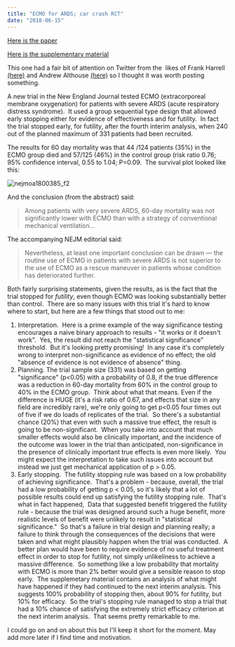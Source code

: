 ```yaml
---
title: "ECMO for ARDS; car crash RCT"
date: "2018-06-15"
---
```


[Here is the paper](https://www.nejm.org/doi/full/10.1056/NEJMoa1800385?query=featured_home)

[Here is the supplementary material](https://www.nejm.org/doi/suppl/10.1056/NEJMoa1800385/suppl_file/nejmoa1800385_appendix.pdf)

This one had a fair bit of attention on Twitter from the  likes of Frank Harrell [(here)](https://twitter.com/f2harrell/status/999668371410030592) and Andrew Althouse [(here)](https://twitter.com/ADAlthousePhD/status/999626627381329920) so I thought it was worth posting something.

A new trial in the New England Journal tested ECMO (extracorporeal membrane oxygenation) for patients with severe ARDS (acute respiratory distress syndrome).  It used a group sequential type design that allowed early stopping either for evidence of effectiveness and for futility.  In fact the trial stopped early, for futility, after the fourth interim analysis, when 240 out of the planned maximum of 331 patients had been recruited.

The results for 60 day mortality was that 44 /124 patients (35%) in the ECMO group died and 57/125 (46%) in the control group (risk ratio 0.76; 95% confidence interval, 0.55 to 1.04; P=0.09.  The survival plot looked like this:

![nejmoa1800385_f2](/../main/images/electrocat.png/nejmoa1800385_f2.jpeg)

And the conclusion (from the abstract) said:

> Among patients with very severe ARDS, 60-day mortality was not significantly lower with ECMO than with a strategy of conventional mechanical ventilation...

The accompanying NEJM editorial said:

> Nevertheless, at least one important conclusion can be drawn — the routine use of ECMO in patients with severe ARDS is not superior to the use of ECMO as a rescue maneuver in patients whose condition has deteriorated further.

Both fairly surprising statements, given the results, as is the fact that the trial stopped for _futility_, even though ECMO was looking substantially better than control.  There are so many issues with this trial it's hard to know where to start, but here are a few things that stood out to me:

1. Interpretation.  Here is a prime example of the way significance testing encourages a naive binary approach to results - "it works or it doesn't work".  Yes, the result did not reach the "statistical significance" threshold.  But it's looking pretty promising!  In any case it's completely wrong to interpret non-significance as evidence of no effect; the old "absence of evidence is not evidence of absence" thing.
2. Planning. The trial sample size (331) was based on getting "significance" (p<0.05) with a probability of 0.8, if the true difference was a reduction in 60-day mortality from 60% in the control group to 40% in the ECMO group.  Think about what that means. Even if the difference is HUGE (it's a risk ratio of 0.67, and effects that size in any field are incredibly rare), we're only going to get p<0.05 four times out of five if we do loads of replicates of the trial.  So there's a substantial chance (20%) that even with such a massive true effect, the result is going to be non-significant.  When you take into account that much smaller effects would also be clinically important, and the incidence of the outcome was lower in the trial than anticipated, non-significance in the presence of clinically important true effects is even more likely.  You might expect the interpretation to take such issues into account but instead we just get mechanical application of p > 0.05.
3. Early stopping.  The futility stopping rule was based on a low probability of achieving significance.  That's a problem - because, overall, the trial had a low probability of getting p < 0.05, so it's likely that a lot of possible results could end up satisfying the futility stopping rule.  That's what in fact happened,  Data that suggested benefit triggered the futility rule - because the trial was designed around such a huge benefit, more realistic levels of benefit were unlikely to result in "statistical significance."  So that's a failure in trial design and planning really; a failure to think through the consequences of the decisions that were taken and what might plausibly happen when the trial was conducted.  A better plan would have been to require evidence of no useful treatment effect in order to stop for futility, not simply unlikeliness to achieve a massive difference.  So something like a low probability that mortality with ECMO is more than 2% better would give a sensible reason to stop early.  The supplemetary material contains an analysis of what might have happened if they had continued to the next interim analysis. This suggests 100% probability of stopping then, about 90% for futility, but 10% for efficacy.  So the trial's stopping rule managed to stop a trial that had a 10% chance of satisfying the extremely strict efficacy criterion at the next interim analysis.  That seems pretty remarkable to me.

I could go on and on about this but I'll keep it short for the moment. May add more later if I find time and motivation.
